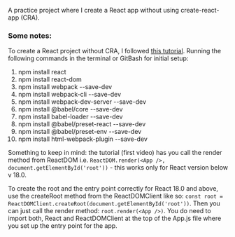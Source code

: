 A practice project where I create a React app without using create-react-app (CRA).

### Some notes:

To create a React project without CRA, I followed [this tutorial](https://www.youtube.com/watch?v=h3LpsM42s5o). Running the following commands in the terminal or GitBash for initial setup:

1. npm install react
2. npm install react-dom
3. npm install webpack --save-dev
4. npm install webpack-cli --save-dev
5. npm install webpack-dev-server --save-dev
6. npm install @babel/core --save-dev
7. npm install babel-loader --save-dev
8. npm install @babel/preset-react --save-dev
9. npm install @babel/preset-env --save-dev
10. npm install html-webpack-plugin --save-dev

Something to keep in mind: the tutorial (first video) has you call the render method from ReactDOM i.e. `ReactDOM.render(<App />, document.getElementById('root'))` - this works only for React version below v 18.0.

To create the root and the entry point correctly for React 18.0 and above, use the createRoot method from the ReactDOMClient like so:
`const root = ReactDOMClient.createRoot(document.getElementById('root'))`. Then you can just call the render method: `root.render(<App />)`. You do need to import both, React and ReactDOMClient at the top of the App.js file where you set up the entry point for the app.
